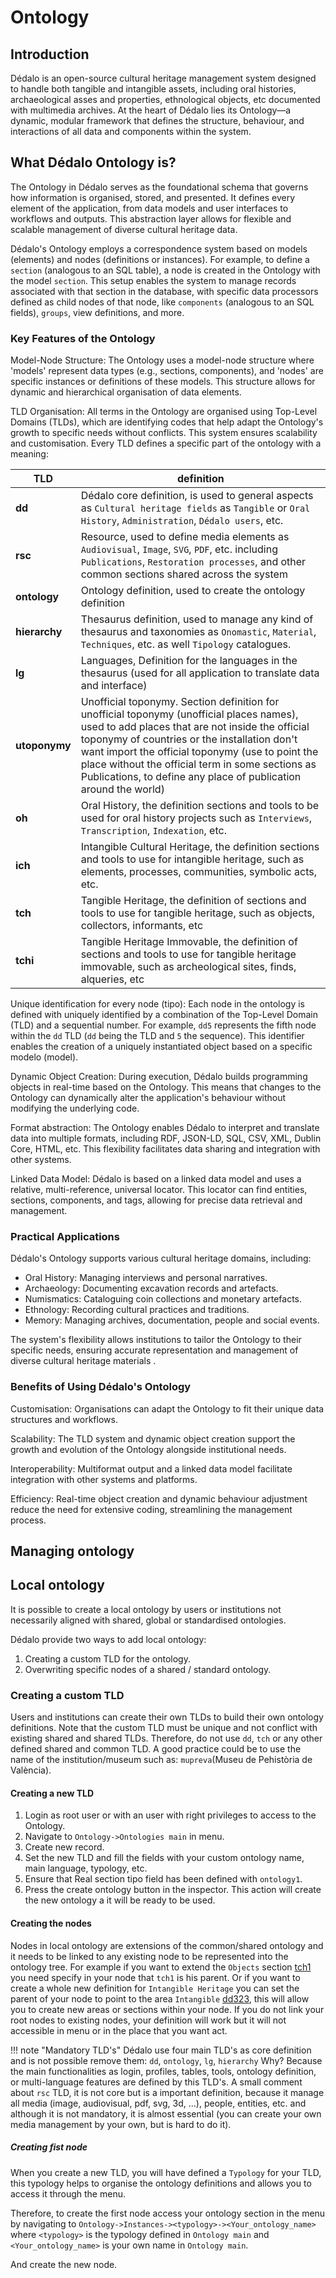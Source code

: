 # Ontology

## Introduction

Dédalo is an open-source cultural heritage management system designed to handle both tangible and intangible assets, including oral histories, archaeological asses and properties, ethnological objects, etc documented with multimedia archives.
At the heart of Dédalo lies its Ontology—a dynamic, modular framework that defines the structure, behaviour, and interactions of all data and components within the system.

## What Dédalo Ontology is?

The Ontology in Dédalo serves as the foundational schema that governs how information is organised, stored, and presented.
It defines every element of the application, from data models and user interfaces to workflows and outputs.
This abstraction layer allows for flexible and scalable management of diverse cultural heritage data.

Dédalo's Ontology employs a correspondence system based on models (elements) and nodes (definitions or instances).
For example, to define a `section` (analogous to an SQL table), a node is created in the Ontology with the model `section`.
This setup enables the system to manage records associated with that section in the database, with specific data processors defined as child nodes of that node, like `components` (analogous to an SQL fields), `groups`, view definitions, and more.

### Key Features of the Ontology

Model-Node Structure:
The Ontology uses a model-node structure where 'models' represent data types (e.g., sections, components), and 'nodes' are specific instances or definitions of these models.
This structure allows for dynamic and hierarchical organisation of data elements.

TLD Organisation:
All terms in the Ontology are organised using Top-Level Domains (TLDs), which are identifying codes that help adapt the Ontology's growth to specific needs without conflicts.
This system ensures scalability and customisation. Every TLD defines a specific part of the ontology with a meaning:

| **TLD** | definition |
| --- | --- |
| **dd** | Dédalo core definition, is used to general aspects as `Cultural heritage fields` as `Tangible` or `Oral History`, `Administration`, `Dédalo users`, etc. |
| **rsc** | Resource, used to define media elements as `Audiovisual`, `Image`, `SVG`, `PDF`, etc. including `Publications`, `Restoration processes`, and other common sections shared across the system |
| **ontology** | Ontology definition, used to create the ontology definition |
| **hierarchy** | Thesaurus definition, used to manage any kind of thesaurus and taxonomies as `Onomastic`, `Material`, `Techniques`, etc. as well `Tipology` catalogues. |
| **lg** | Languages, Definition for the languages in the thesaurus (used for all application to translate data and interface) |
| **utoponymy** | Unofficial toponymy. Section definition for unofficial toponymy (unofficial places names), used to add places that are not inside the official toponymy of countries or the installation don't want import the official toponymy (use to point the place without the official term in some sections as Publications, to define any place of publication around the world) |
| **oh** | Oral History, the definition sections and tools to be used for oral history projects such as `Interviews`, `Transcription`, `Indexation`, etc. |
| **ich** | Intangible Cultural Heritage, the definition sections and tools to use for intangible heritage, such as elements, processes, communities, symbolic acts, etc. |
| **tch** | Tangible Heritage, the definition of sections and tools to use for tangible heritage, such as objects, collectors, informants, etc |
| **tchi** | Tangible Heritage Immovable, the definition of sections and tools to use for tangible heritage immovable, such as archeological sites, finds, alqueries, etc |

Unique identification for every node (tipo):
Each node in the ontology is defined with uniquely identified by a combination of the Top-Level Domain (TLD) and a sequential number.
For example, `dd5` represents the fifth node within the `dd` TLD (`dd` being the TLD and `5` the sequence).
This identifier enables the creation of a uniquely instantiated object based on a specific modelo (model).

Dynamic Object Creation:
During execution, Dédalo builds programming objects in real-time based on the Ontology.
This means that changes to the Ontology can dynamically alter the application's behaviour without modifying the underlying code.

Format abstraction:
The Ontology enables Dédalo to interpret and translate data into multiple formats, including RDF, JSON-LD, SQL, CSV, XML, Dublin Core, HTML, etc.
This flexibility facilitates data sharing and integration with other systems.

Linked Data Model:
Dédalo is based on a linked data model and uses a relative, multi-reference, universal locator.
This locator can find entities, sections, components, and tags, allowing for precise data retrieval and management.

### Practical Applications

Dédalo's Ontology supports various cultural heritage domains, including:

- Oral History: Managing interviews and personal narratives.
- Archaeology: Documenting excavation records and artefacts.
- Numismatics: Cataloguing coin collections and monetary artefacts.
- Ethnology: Recording cultural practices and traditions.
- Memory: Managing archives, documentation, people and social events.

The system's flexibility allows institutions to tailor the Ontology to their specific needs, ensuring accurate representation and management of diverse cultural heritage materials .

### Benefits of Using Dédalo's Ontology

Customisation:
Organisations can adapt the Ontology to fit their unique data structures and workflows.

Scalability:
The TLD system and dynamic object creation support the growth and evolution of the Ontology alongside institutional needs.

Interoperability:
Multiformat output and a linked data model facilitate integration with other systems and platforms.

Efficiency:
Real-time object creation and dynamic behaviour adjustment reduce the need for extensive coding, streamlining the management process.


## Managing ontology

## Local ontology

It is possible to create a local ontology by users or institutions not necessarily aligned with shared, global or standardised ontologies.

Dédalo provide two ways to add local ontology:

1. Creating a custom TLD for the ontology.
2. Overwriting specific nodes of a shared / standard ontology.

### Creating a custom TLD

Users and institutions can create their own TLDs to build their own ontology definitions.
Note that the custom TLD must be unique and not conflict with existing shared and shared TLDs.
Therefore, do not use `dd`, `tch` or any other defined shared and common TLD. A good practice could be to use the name of the institution/museum such as: `mupreva`(Museu de Pehistòria de València).

#### Creating a new TLD

1. Login as root user or with an user with right privileges to access to the Ontology.
2. Navigate to `Ontology->Ontologies main` in menu.
3. Create new record.
4. Set the new TLD and fill the fields with your custom ontology name, main language, typology, etc.
5. Ensure that Real section tipo field has been defined with `ontology1`.
6. Press the create ontology button in the inspector. This action will create the new ontology a it will be ready to be used.

#### Creating the nodes

Nodes in local ontology are extensions of the common/shared ontology and it needs to be linked to any existing node to be represented into the ontology tree.
For example if you want to extend the `Objects` section [tch1](https://dedalo.dev/ontology/tch1) you need specify in your node that `tch1` is his parent.
Or if you want to create a whole new definition for `Intangible Heritage` you can set the parent of your node to point to the area `Intangible` [dd323](https://dedalo.dev/ontology/dd323), this will allow you to create new areas or sections within your node.
If you do not link your root nodes to existing nodes, your definition will work but it will not accessible in menu or in the place that you want act.

!!! note "Mandatory TLD's"
	Dédalo use four main TLD's as core definition and is not possible remove them: `dd`, `ontology`, `lg`, `hierarchy`
	Why? Because the main functionalities as login, profiles, tables, tools, ontology definition, or multi-language features are defined by this TLD's.
	A small comment about `rsc` TLD, it is not core but is a important definition, because it manage all media (image, audiovisual, pdf, svg, 3d, ...), people, entities, etc. and although it is not mandatory, it is almost essential (you can create your own media management by your own, but is hard to do it).

##### Creating fist node

When you create a new TLD, you will have defined a `Typology` for your TLD, this typology helps to organise the ontology definitions and allows you to access it through the menu.

Therefore, to create the first node access your ontology section in the menu by navigating to `Ontology->Instances-><typology>-><Your_ontology_name>` where `<typology>` is the typology defined in `Ontology main` and `<Your_ontology_name>` is your own name in `Ontology main`.

And create the new node.


